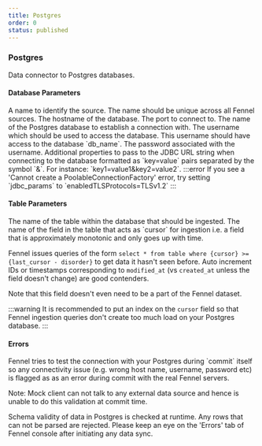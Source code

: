 ```yaml
---
title: Postgres
order: 0
status: published
---
```

### Postgres

<Divider>
<LeftSection>
Data connector to Postgres databases.

#### Database Parameters
<Expandable title="name" type="str">
A name to identify the source. The name should be unique across all Fennel sources.
</Expandable>

<Expandable title="host" type="str">
The hostname of the database.
</Expandable>

<Expandable title="port" type="Optional[str]" defaultVal="5432">
The port to connect to.
</Expandable>

<Expandable title="db_name" type="str">
The name of the Postgres database to establish a connection with.
</Expandable>

<Expandable title="username" type="str">
The username which should be used to access the database. This username should 
have access to the database `db_name`.
</Expandable>

<Expandable title="password" type="str">
The password associated with the username.
</Expandable>

<Expandable title="jdbc_params" type="Optional[str]" defaultVal="None">
Additional properties to pass to the JDBC URL string when connecting to the 
database formatted as `key=value` pairs separated by the symbol `&`. For 
instance: `key1=value1&key2=value2`.
</Expandable>
:::error
If you see a 'Cannot create a PoolableConnectionFactory' error, try setting `jdbc_params`
to `enabledTLSProtocols=TLSv1.2`
:::


#### Table Parameters
<Expandable title="table" type="str">
The name of the table within the database that should be ingested.
</Expandable>

<Expandable title="cursor" type="str">
The name of the field in the table that acts as `cursor` for ingestion i.e. 
a field that is approximately monotonic and only goes up with time. 

Fennel issues queries of the form `select * from table where {cursor} >= {last_cursor - disorder}`
to get data it hasn't seen before. Auto increment IDs or timestamps corresponding
to `modified_at` (vs `created_at` unless the field doesn't change) are good
contenders.

Note that this field doesn't even need to be a part of the Fennel dataset. 
</Expandable>

:::warning
It is recommended to put an index on the `cursor` field so that Fennel ingestion
queries don't create too much load on your Postgres database.
:::

#### Errors
<Expandable title="Connectivity Issues">
Fennel tries to test the connection with your Postgres during `commit` itself so any
connectivity issue (e.g. wrong host name, username, password etc) is flagged as
as an error during commit with the real Fennel servers.

Note: Mock client can not talk to any external data source and hence is unable to
do this validation at commit time.
</Expandable>

<Expandable title="Schema mismatch errors">
Schema validity of data in Postgres is checked at runtime. Any rows that 
can not be parsed are rejected. Please keep an eye on the 'Errors' tab of 
Fennel console after initiating any data sync.
</Expandable>

</LeftSection>
<RightSection>
<pre snippet="api-reference/sources/sql#postgres_source"
    status="success" message="Sourcing dataset from a postgres table">
</pre>
</RightSection>
</Divider>